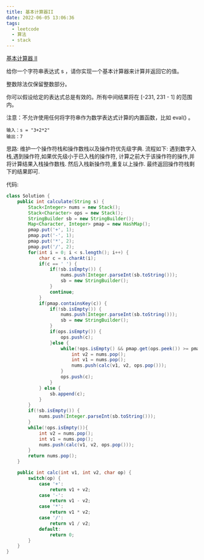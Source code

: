 ```yaml
---
title: 基本计算器II
date: 2022-06-05 13:06:36
tags:
  - leetcode
  - 算法
  - stack
---
```


[基本计算器 II](https://leetcode.cn/problems/basic-calculator-ii/)

给你一个字符串表达式 s ，请你实现一个基本计算器来计算并返回它的值。

整数除法仅保留整数部分。

你可以假设给定的表达式总是有效的。所有中间结果将在 [-231, 231 - 1] 的范围内。

注意：不允许使用任何将字符串作为数学表达式计算的内置函数，比如 eval() 。

```
输入：s = "3+2*2"
输出：7
```

思路: 维护一个操作符栈和操作数栈以及操作符优先级字典. 流程如下: 遇到数字入栈,遇到操作符,如果优先级小于已入栈的操作符, 计算之前大于该操作符的操作,并将计算结果入栈操作数栈. 然后入栈新操作符,重复以上操作. 最终返回操作符栈剩下的结果即可.

代码:

```java
class Solution {
    public int calculate(String s) {
        Stack<Integer> nums = new Stack();
        Stack<Character> ops = new Stack();
        StringBuilder sb = new StringBuilder();
        Map<Character, Integer> pmap = new HashMap();
        pmap.put('+', 1);
        pmap.put('-', 1);
        pmap.put('*', 2);
        pmap.put('/', 2);
        for(int i = 0; i < s.length(); i++) {
            char c = s.charAt(i);
            if(c == ' ') {
                if(!sb.isEmpty()) {
                    nums.push(Integer.parseInt(sb.toString()));
                    sb = new StringBuilder();
                }
                continue;
            }
            if(pmap.containsKey(c)) {
                if(!sb.isEmpty()) {
                    nums.push(Integer.parseInt(sb.toString()));
                    sb = new StringBuilder();
                }
                if(ops.isEmpty()) {
                    ops.push(c);
                }else {
                    while(!ops.isEmpty() && pmap.get(ops.peek()) >= pmap.get(c)) {
                        int v2 = nums.pop();
                        int v1 = nums.pop();
                        nums.push(calc(v1, v2, ops.pop()));   
                    }
                    ops.push(c);
                }
            } else {
                sb.append(c);
            }
        }
        if(!sb.isEmpty()) {
            nums.push(Integer.parseInt(sb.toString()));
        }
        while(!ops.isEmpty()){
            int v2 = nums.pop();
            int v1 = nums.pop();
            nums.push(calc(v1, v2, ops.pop()));
        }
        return nums.pop();
    }

    public int calc(int v1, int v2, char op) {
        switch(op) {
            case '+':
                return v1 + v2;
            case '-':
                return v1 - v2;
            case '*':
                return v1 * v2;
            case '/':
                return v1 / v2;
            default:
                return 0;
        }
    }
}
```

